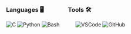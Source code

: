 ### &nbsp; Languages 🖥 &nbsp; &nbsp; &nbsp; &nbsp; &nbsp; &nbsp; &nbsp; &nbsp; Tools 🛠️
&nbsp; ![C](https://img.shields.io/badge/-C-000000?style=flat&logo=c) ![Python](https://img.shields.io/badge/-Python-000000?style=flat&logo=python) ![Bash](https://img.shields.io/badge/-Bash-000000?style=flat&logo=gnu%20bash) &nbsp; &nbsp; &nbsp; &nbsp; &nbsp; ![VSCode](https://img.shields.io/badge/-VSCode-000000?style=flat&logo=visual-studio-code&logoColor=007acc) ![GitHub](https://img.shields.io/badge/-GitHub-000000?style=flat&logo=github&logoColor=FFFFFF)
